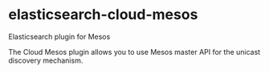 # elasticsearch-cloud-mesos
Elasticsearch plugin for Mesos

The Cloud Mesos plugin allows you to use Mesos master API for the unicast discovery mechanism.
